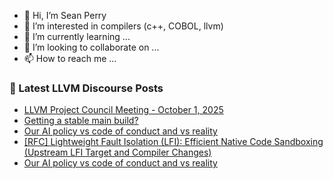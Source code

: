 - 👋 Hi, I’m Sean Perry
- 👀 I’m interested in compilers (c++, COBOL, llvm)
- 🌱 I’m currently learning ...
- 💞️ I’m looking to collaborate on ...
- 📫 How to reach me ...

<!---
s66perry/s66perry is a ✨ special ✨ repository because its `README.md` (this file) appears on your GitHub profile.
You can click the Preview link to take a look at your changes.
--->
### 📕 Latest LLVM Discourse Posts

<!-- DISCOURSE-LLVM:START -->
- [LLVM Project Council Meeting - October 1, 2025](https://discourse.llvm.org/t/llvm-project-council-meeting-october-1-2025/88436#post_1)
- [Getting a stable main build?](https://discourse.llvm.org/t/getting-a-stable-main-build/88435#post_8)
- [Our AI policy vs code of conduct and vs reality](https://discourse.llvm.org/t/our-ai-policy-vs-code-of-conduct-and-vs-reality/88300?page=3#post_60)
- [[RFC] Lightweight Fault Isolation &lpar;LFI&rpar;: Efficient Native Code Sandboxing &lpar;Upstream LFI Target and Compiler Changes&rpar;](https://discourse.llvm.org/t/rfc-lightweight-fault-isolation-lfi-efficient-native-code-sandboxing-upstream-lfi-target-and-compiler-changes/88380#post_19)
- [Our AI policy vs code of conduct and vs reality](https://discourse.llvm.org/t/our-ai-policy-vs-code-of-conduct-and-vs-reality/88300?page=3#post_59)
<!-- DISCOURSE-LLVM:END -->
